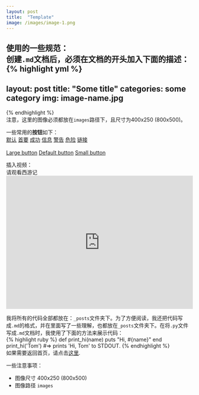```yaml
---
layout: post
title:  "Template"
image: /images/image-1.png
---
```


使用的一些规范：  
创建`.md`**文档**后，必须在文档的开头加入下面的描述：  
{% highlight yml %}
---
layout: post
title:  "Some title"
categories: some category
img: image-name.jpg
---
{% endhighlight %}  
注意，这里的图像必须都放在``images``路径下，且尺寸为400x250 (800x500)。  

一些常用的**按钮**如下：  
<a href="#" class="btn btn-default">默认</a>
<a href="#" class="btn btn-primary">首要</a>
<a href="#" class="btn btn-success">成功</a>
<a href="#" class="btn btn-info">信息</a>
<a href="#" class="btn btn-warning">警告</a>
<a href="#" class="btn btn-danger">危险</a>
<a href="#" class="btn btn-link">链接</a>
<br /><br />
<a href="#" class="btn btn-primary btn-lg">Large button</a>
<a href="#" class="btn btn-primary">Default button</a>
<a href="#" class="btn btn-primary btn-sm">Small button</a>  

插入视频：  
请观看西游记<iframe width="100%" height="360" src="https://www.bilibili.com/video/av243343066?t=399.9" frameborder="0" allowfullscreen></iframe>  

我将所有的代码全部都放在：`_posts`文件夹下。为了方便阅读，我还把代码写成`.md`的格式，并在里面写了一些理解，也都放在`_posts`文件夹下。在将`.py`文件写成`.md`文档时，我使用了下面的方法来展示代码：  
{% highlight ruby %}
def print_hi(name)
  puts "Hi, #{name}"
end
print_hi('Tom')
#=> prints 'Hi, Tom' to STDOUT.
{% endhighlight %}  
如果需要返回首页，请点击[这里][link1].  

一些注意事项：  
- 图像尺寸 400x250 (800x500)
- 图像路径 ``images`` 

[link1]: https://yz14.github.io/p5